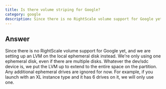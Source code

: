 ```yaml
---
title: Is there volume striping for Google?
category: google
description: Since there is no RightScale volume support for Google yet, and we are setting up an LVM on the local ephemeral disk instead.
---
```


## Answer

Since there is no RightScale volume support for Google yet, and we are setting up an LVM on the local ephemeral disk instead. We're only using one ephemeral disk, even if there are multiple disks. Whatever the dev/sdc device is, we put the LVM up to extend to the entire space on the partition. Any additional ephemeral drives are ignored for now. For example, if you launch with an XL instance type and it has 6 drives on it, we will only use one.
